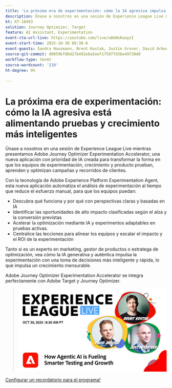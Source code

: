 ```yaml
---
title: 'La próxima era de experimentación: cómo la IA agresiva impulsa pruebas y crecimiento más inteligentes'
description: Únase a nosotros en una sesión de Experience League Live mientras presentamos Adobe Journey Optimizer Experimentation Accelerator, una nueva aplicación con prioridad de IA creada para transformar la forma en que los equipos de experimentación, crecimiento y producto prueban, aprenden y optimizan campañas y recorridos de clientes.
kt: KT-18493
solution: Journey Optimizer, Target
feature: AI Assistant, Experimentation
event-cta-url-live: https://youtube.com/live/w8eWsKuwyzI
event-start-time: 2025-10-30 08:30-8
event-guests: Sandra Hausmann, Brent Kostak, Justin Grover, David Arbour
source-git-commit: d0059bf86d27b492e8a5eef175977d3be49738d0
workflow-type: tm+mt
source-wordcount: '210'
ht-degree: 0%

---
```



# La próxima era de experimentación: cómo la IA agresiva está alimentando pruebas y crecimiento más inteligentes

Únase a nosotros en una sesión de Experience League Live mientras presentamos Adobe Journey Optimizer Experimentation Accelerator, una nueva aplicación con prioridad de IA creada para transformar la forma en que los equipos de experimentación, crecimiento y producto prueban, aprenden y optimizan campañas y recorridos de clientes.

Con la tecnología de Adobe Experience Platform Experimentation Agent, esta nueva aplicación automatiza el análisis de experimentación al tiempo que reduce el esfuerzo manual, para que los equipos puedan:

- Descubra qué funciona y por qué con perspectivas claras y basadas en IA
- Identificar las oportunidades de alto impacto clasificadas según el alza y la conversión previstas
- Acelerar la optimización mediante IA y experimentos adaptables en pruebas activas.
- Centralice las lecciones para alinear los equipos y escalar el impacto y el ROI de la experimentación

Tanto si es un experto en marketing, gestor de productos o estratega de optimización, vea cómo la IA generativa y auténtica impulsa la experimentación con una toma de decisiones más inteligente y rápida, lo que impulsa un crecimiento mensurable.

Adobe Journey Optimizer Experimentation Accelerator se integra perfectamente con Adobe Target y Journey Optimizer.

>![Mostrar titular](/help/experience-league-live/assets/exl-live-episode-10-30-25-web-banner.png)

[Configurar un recordatorio para el programa!](https://youtube.com/live/w8eWsKuwyzI)
